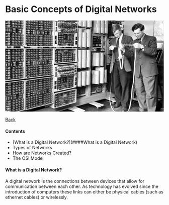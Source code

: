 # Basic Concepts of Digital Networks
<p align="center"><img src="old_comp2.jpg" height="" width=""></p>

[Back](README.md)

#### Contents
* [What is a Digital Network?](####What is a Digital Network)
* Types of Networks
* How are Networks Created?
* The OSI Model


#### What is a Digital Network?
A digital network is the connections between devices that allow for communication between each other. As technology has evolved since the introduction of computers these links can either be physical cables (such as ethernet cables) or wirelessly.
